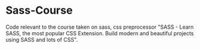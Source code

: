 # Sass-Course
Code relevant to the course taken on sass, css preprocessor "SASS - Learn SASS, the most popular CSS Extension. Build modern and beautiful projects using SASS and lots of CSS".
